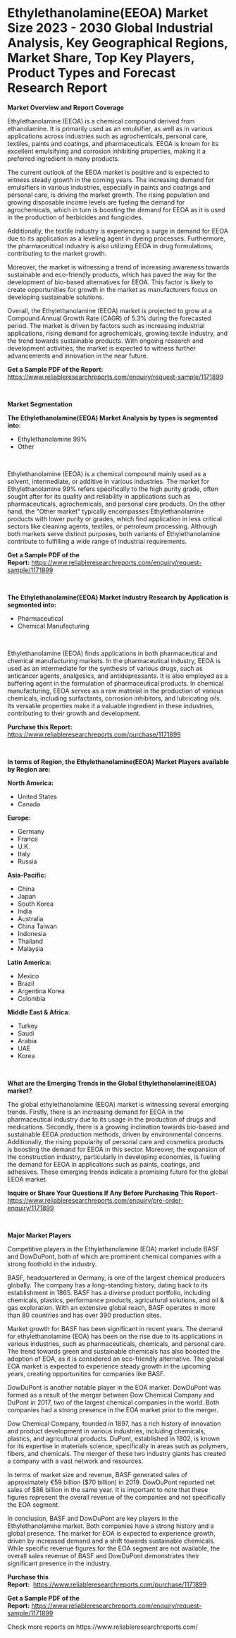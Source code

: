 <p><h1>Ethylethanolamine(EEOA) Market Size 2023 - 2030 Global Industrial Analysis, Key Geographical Regions, Market Share, Top Key Players, Product Types and Forecast Research Report</h1></p><p><strong>Market Overview and Report Coverage</strong></p>
<p><p>Ethylethanolamine (EEOA) is a chemical compound derived from ethanolamine. It is primarily used as an emulsifier, as well as in various applications across industries such as agrochemicals, personal care, textiles, paints and coatings, and pharmaceuticals. EEOA is known for its excellent emulsifying and corrosion inhibiting properties, making it a preferred ingredient in many products.</p><p>The current outlook of the EEOA market is positive and is expected to witness steady growth in the coming years. The increasing demand for emulsifiers in various industries, especially in paints and coatings and personal care, is driving the market growth. The rising population and growing disposable income levels are fueling the demand for agrochemicals, which in turn is boosting the demand for EEOA as it is used in the production of herbicides and fungicides.</p><p>Additionally, the textile industry is experiencing a surge in demand for EEOA due to its application as a leveling agent in dyeing processes. Furthermore, the pharmaceutical industry is also utilizing EEOA in drug formulations, contributing to the market growth.</p><p>Moreover, the market is witnessing a trend of increasing awareness towards sustainable and eco-friendly products, which has paved the way for the development of bio-based alternatives for EEOA. This factor is likely to create opportunities for growth in the market as manufacturers focus on developing sustainable solutions.</p><p>Overall, the Ethylethanolamine (EEOA) market is projected to grow at a Compound Annual Growth Rate (CAGR) of 5.3% during the forecasted period. The market is driven by factors such as increasing industrial applications, rising demand for agrochemicals, growing textile industry, and the trend towards sustainable products. With ongoing research and development activities, the market is expected to witness further advancements and innovation in the near future.</p></p>
<p><strong>Get a Sample PDF of the Report:</strong> <a href="https://www.reliableresearchreports.com/enquiry/request-sample/1171899">https://www.reliableresearchreports.com/enquiry/request-sample/1171899</a></p>
<p>&nbsp;</p>
<p><strong>Market Segmentation</strong></p>
<p><strong>The Ethylethanolamine(EEOA) Market Analysis by types is segmented into:</strong></p>
<p><ul><li>Ethylethanolamine 99%</li><li>Other</li></ul></p>
<p>&nbsp;</p>
<p><p>Ethylethanolamine (EEOA) is a chemical compound mainly used as a solvent, intermediate, or additive in various industries. The market for Ethylethanolamine 99% refers specifically to the high purity grade, often sought after for its quality and reliability in applications such as pharmaceuticals, agrochemicals, and personal care products. On the other hand, the "Other market" typically encompasses Ethylethanolamine products with lower purity or grades, which find application in less critical sectors like cleaning agents, textiles, or petroleum processing. Although both markets serve distinct purposes, both variants of Ethylethanolamine contribute to fulfilling a wide range of industrial requirements.</p></p>
<p><strong>Get a Sample PDF of the Report:</strong>&nbsp;<a href="https://www.reliableresearchreports.com/enquiry/request-sample/1171899">https://www.reliableresearchreports.com/enquiry/request-sample/1171899</a></p>
<p>&nbsp;</p>
<p><strong>The Ethylethanolamine(EEOA) Market Industry Research by Application is segmented into:</strong></p>
<p><ul><li>Pharmaceutical</li><li>Chemical Manufacturing</li></ul></p>
<p>&nbsp;</p>
<p><p>Ethylethanolamine (EEOA) finds applications in both pharmaceutical and chemical manufacturing markets. In the pharmaceutical industry, EEOA is used as an intermediate for the synthesis of various drugs, such as anticancer agents, analgesics, and antidepressants. It is also employed as a buffering agent in the formulation of pharmaceutical products. In chemical manufacturing, EEOA serves as a raw material in the production of various chemicals, including surfactants, corrosion inhibitors, and lubricating oils. Its versatile properties make it a valuable ingredient in these industries, contributing to their growth and development.</p></p>
<p><strong>Purchase this Report:</strong>&nbsp; <a href="https://www.reliableresearchreports.com/purchase/1171899">https://www.reliableresearchreports.com/purchase/1171899</a></p>
<p>&nbsp;</p>
<p><strong>In terms of Region, the Ethylethanolamine(EEOA) Market Players available by Region are:</strong></p>
<p>
    <p> <strong> North America: </strong>
        <ul>
            <li>United States</li>
            <li>Canada</li>
        </ul>
        </p> 
    <p> <strong> Europe: </strong>
        <ul>
            <li>Germany</li>
            <li>France</li>
            <li>U.K.</li>
            <li>Italy</li>
            <li>Russia</li>
        </ul>
        </p> 
    <p> <strong> Asia-Pacific: </strong>
        <ul>
            <li>China</li>
            <li>Japan</li>
            <li>South Korea</li>
            <li>India</li>
            <li>Australia</li>
            <li>China Taiwan</li>
            <li>Indonesia</li>
            <li>Thailand</li>
            <li>Malaysia</li>
        </ul>
        </p> 
    <p> <strong> Latin America: </strong>
        <ul>
            <li>Mexico</li>
            <li>Brazil</li>
            <li>Argentina Korea</li>
            <li>Colombia</li>
        </ul>
        </p> 
    <p> <strong> Middle East & Africa: </strong>
        <ul>
            <li>Turkey</li>
            <li>Saudi</li>
            <li>Arabia</li>
            <li>UAE</li>
            <li>Korea</li>
        </ul>
    </p>
    </p>
<p>&nbsp;</p>
<p><strong>What are the Emerging Trends in the Global Ethylethanolamine(EEOA) market?</strong></p>
<p><p>The global ethylethanolamine (EEOA) market is witnessing several emerging trends. Firstly, there is an increasing demand for EEOA in the pharmaceutical industry due to its usage in the production of drugs and medications. Secondly, there is a growing inclination towards bio-based and sustainable EEOA production methods, driven by environmental concerns. Additionally, the rising popularity of personal care and cosmetics products is boosting the demand for EEOA in this sector. Moreover, the expansion of the construction industry, particularly in developing economies, is fueling the demand for EEOA in applications such as paints, coatings, and adhesives. These emerging trends indicate a promising future for the global EEOA market.</p></p>
<p><strong>Inquire or Share Your Questions If Any Before Purchasing This Report</strong>- <a href="https://www.reliableresearchreports.com/enquiry/pre-order-enquiry/1171899">https://www.reliableresearchreports.com/enquiry/pre-order-enquiry/1171899</a></p>
<p>&nbsp;</p>
<p><strong>Major Market Players</strong></p>
<p><p>Competitive players in the Ethylethanolamine (EOA) market include BASF and DowDuPont, both of which are prominent chemical companies with a strong foothold in the industry.</p><p>BASF, headquartered in Germany, is one of the largest chemical producers globally. The company has a long-standing history, dating back to its establishment in 1865. BASF has a diverse product portfolio, including chemicals, plastics, performance products, agricultural solutions, and oil & gas exploration. With an extensive global reach, BASF operates in more than 80 countries and has over 390 production sites. </p><p>Market growth for BASF has been significant in recent years. The demand for ethylethanolamine (EOA) has been on the rise due to its applications in various industries, such as pharmaceuticals, chemicals, and personal care. The trend towards green and sustainable chemicals has also boosted the adoption of EOA, as it is considered an eco-friendly alternative. The global EOA market is expected to experience steady growth in the upcoming years, creating opportunities for companies like BASF.</p><p>DowDuPont is another notable player in the EOA market. DowDuPont was formed as a result of the merger between Dow Chemical Company and DuPont in 2017, two of the largest chemical companies in the world. Both companies had a strong presence in the EOA market prior to the merger.</p><p>Dow Chemical Company, founded in 1897, has a rich history of innovation and product development in various industries, including chemicals, plastics, and agricultural products. DuPont, established in 1802, is known for its expertise in materials science, specifically in areas such as polymers, fibers, and chemicals. The merger of these two industry giants has created a company with a vast network and resources.</p><p>In terms of market size and revenue, BASF generated sales of approximately €59 billion ($70 billion) in 2019. DowDuPont reported net sales of $86 billion in the same year. It is important to note that these figures represent the overall revenue of the companies and not specifically the EOA segment.</p><p>In conclusion, BASF and DowDuPont are key players in the Ethylethanolamine market. Both companies have a strong history and a global presence. The market for EOA is expected to experience growth, driven by increased demand and a shift towards sustainable chemicals. While specific revenue figures for the EOA segment are not available, the overall sales revenue of BASF and DowDuPont demonstrates their significant presence in the industry.</p></p>
<p><strong>Purchase this Report:</strong>&nbsp;&nbsp;<a href="https://www.reliableresearchreports.com/purchase/1171899">https://www.reliableresearchreports.com/purchase/1171899</a></p>
<p></p>
<p><strong>Get a Sample PDF of the Report:</strong>&nbsp;<a href="https://www.reliableresearchreports.com/enquiry/request-sample/1171899">https://www.reliableresearchreports.com/enquiry/request-sample/1171899</a></p>
<p>Check more reports on https://www.reliableresearchreports.com/</p>